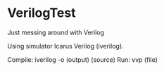 VerilogTest
===========

Just messing around with Verilog

Using simulator Icarus Verilog (iverilog).

Compile: iverilog -o (output) (source)
Run:     vvp (file)
